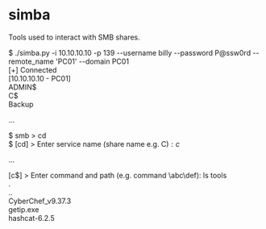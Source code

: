 # simba
Tools used to interact with SMB shares.

$ ./simba.py -i 10.10.10.10 -p 139 --username billy --password P@ssw0rd --remote_name 'PC01' --domain PC01  
[+] Connected  
[10.10.10.10 - PC01]    
ADMIN$    
C$  
Backup  

...

$ smb > cd  
$ [cd] > Enter service name (share name e.g. C$):  c$

...

[c$] > Enter command and path (e.g. command \abc\def): ls tools  
.  
..  
CyberChef_v9.37.3  
getip.exe  
hashcat-6.2.5